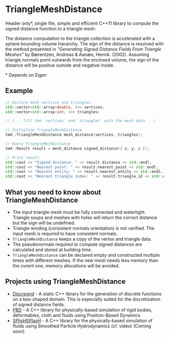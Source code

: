 # TriangleMeshDistance
Header only*, single file, simple and efficient C++11 library to compute the signed distance function to a triangle mesh.

The distance computation to the triangle collection is accelerated with a sphere bounding volume hierarchy. The sign of the distance is resolved with the method presented in *"Generating Signed Distance Fields From Triangle Meshes"* by Bærentzen, Andreas & Aanæs, Henrik. (2002). Assuming triangle normals point outwards from the enclosed volume, the sign of the distance will be positive outside and negative inside.

\* Depends on Eigen

## Example
```cpp
// Declare mesh vertices and triangles
std::vector<std::array<double, 3>> vertices;
std::vector<std::array<int, 3>> triangles;

// (... fill the `vertices` and `triangles` with the mesh data ...)

// Initialize TriangleMeshDistance
tmd::TriangleMeshDistance mesh_distance(vertices, triangles);

// Query TriangleMeshDistance
tmd::Result result = mesh_distance.signed_distance({ x, y, z });

// Print result
std::cout << "Signed distance: " << result.distance << std::endl;
std::cout << "Nearest point: " << result.nearest_point << std::endl;
std::cout << "Nearest entity: " << result.nearest_entity << std::endl;
std::cout << "Nearest triangle index: " << result.triangle_id << std::endl;
```

## What you need to know about TriangleMeshDistance
- The input triangle mesh must be fully connected and watertight. Triangle soups and meshes with holes will return the correct distance but the sign will be undefined.
- Triangle winding (consistent normals orientation) is not verified. The input mesh is required to have consistent normals.
- `TriangleMeshDistance` keeps a copy of the vertex and triangle data.
- The pseudonormals required to compute signed distances are calculated and stored at building time.
- `TriangleMeshDistance` can be declared empty and constructed multiple times with different meshes. If the new mesh needs less memory than the curent one, memory allocations will be avoided.

## Projects using TriangleMeshDistance

- [Discregrid](https://github.com/InteractiveComputerGraphics/Discregrid) - A static C++ library for the generation of discrete functions on a box-shaped domain. This is especially suited for the discretization of signed distance fields.
- [PBD](https://github.com/InteractiveComputerGraphics/PositionBasedDynamics) - A C++ library for physically-based simulation of rigid bodies, deformables, cloth and fluids using Position-Based Dynamics
- [SPlisHSPlasH](https://github.com/InteractiveComputerGraphics/SPlisHSPlasH) - A C++ library for the physically-based simulation of fluids using Smoothed Particle Hydrodynamics (cf. video) (Coming soon)
